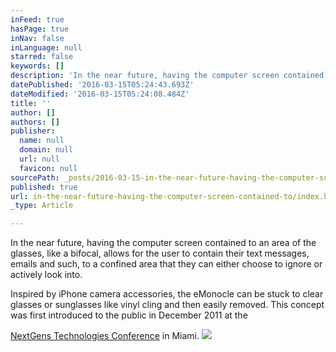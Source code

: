 ```yaml
---
inFeed: true
hasPage: true
inNav: false
inLanguage: null
starred: false
keywords: []
description: 'In the near future, having the computer screen contained to an area of the glasses, like a bifocal, allows for the user to contain their text messages, emails and such, to a confined area that they can either choose to ignore or actively look into.'
datePublished: '2016-03-15T05:24:43.693Z'
dateModified: '2016-03-15T05:24:08.484Z'
title: ''
author: []
authors: []
publisher:
  name: null
  domain: null
  url: null
  favicon: null
sourcePath: _posts/2016-03-15-in-the-near-future-having-the-computer-screen-contained-to.md
published: true
url: in-the-near-future-having-the-computer-screen-contained-to/index.html
_type: Article

---
```

In the near future, having the computer screen contained to an area of the glasses, like a bifocal, allows for the user to contain their text messages, emails and such, to a confined area that they can either choose to ignore or actively look into.

Inspired by iPhone camera accessories, the eMonocle can be stuck to clear glasses or sunglasses like vinyl cling and then easily removed. This concept was first introduced to the public in December 2011 at the 

[NextGens Technologies Conference][0] in Miami.
![](https://the-grid-user-content.s3-us-west-2.amazonaws.com/039f6763-0eb9-4d44-b8a3-9298092f251b.png)


[0]: http://www.ttivanguard.com/conference/2011/nextgens11.html "Link: http://www.ttivanguard.com/conference/2011/nextgens11.html"
